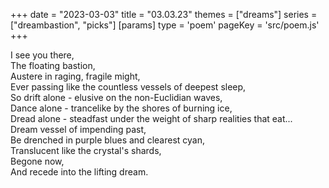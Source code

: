 +++
date = "2023-03-03"
title = "03.03.23"
themes = ["dreams"]
series = ["dreambastion", "picks"]
[params]
  type = 'poem'
  pageKey = 'src/poem.js'
+++

I see you there,  
The floating bastion,  
Austere in raging, fragile might,  
Ever passing like the countless vessels of deepest sleep,  
So drift alone - elusive on the non-Euclidian waves,  
Dance alone - trancelike by the shores of burning ice,  
Dread alone - steadfast under the weight of sharp realities that eat...  
Dream vessel of impending past,  
Be drenched in purple blues and clearest cyan,  
Translucent like the crystal's shards,  
Begone now,  
And recede into the lifting dream.

